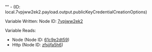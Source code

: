 "" - (ID: local.7vpjww2ek2.payload.output.publicKeyCredentialCreationOptions)

Variable Written:
Node ID: [7vpjww2ek2](../nodes/7vpjww2ek2.md)

Variable Reads:
* Node (Node ID: [61c9e2dt59](../nodes/61c9e2dt59.md))
* Http (Node ID: [zfsjjfa5h6](../nodes/zfsjjfa5h6.md))
